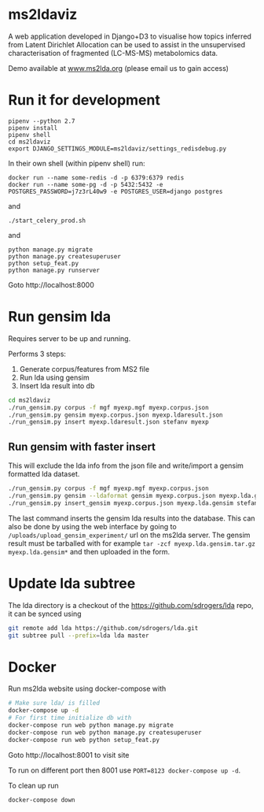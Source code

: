 # ms2ldaviz

A web application developed in Django+D3 to visualise how topics inferred from Latent Dirichlet Allocation can be used to assist in the unsupervised characterisation of fragmented (LC-MS-MS) metabolomics data.

Demo available at www.ms2lda.org (please email us to gain access)

# Run it for development

```
pipenv --python 2.7
pipenv install
pipenv shell
cd ms2ldaviz
export DJANGO_SETTINGS_MODULE=ms2ldaviz/settings_redisdebug.py
```

In their own shell (within pipenv shell) run:
```
docker run --name some-redis -d -p 6379:6379 redis
docker run --name some-pg -d -p 5432:5432 -e POSTGRES_PASSWORD=j7z3rL40w9 -e POSTGRES_USER=django postgres
```
and
```
./start_celery_prod.sh
```
and
```
python manage.py migrate
python manage.py createsuperuser
python setup_feat.py
python manage.py runserver
```

Goto http://localhost:8000

# Run gensim lda

Requires server to be up and running.

Performs 3 steps:
1. Generate corpus/features from MS2 file
2. Run lda using gensim
3. Insert lda result into db

```bash
cd ms2ldaviz
./run_gensim.py corpus -f mgf myexp.mgf myexp.corpus.json
./run_gensim.py gensim myexp.corpus.json myexp.ldaresult.json
./run_gensim.py insert myexp.ldaresult.json stefanv myexp
```

## Run gensim with faster insert

This will exclude the lda info from the json file and write/import a gensim formatted lda dataset.

```bash
./run_gensim.py corpus -f mgf myexp.mgf myexp.corpus.json
./run_gensim.py gensim --ldaformat gensim myexp.corpus.json myexp.lda.gensim
./run_gensim.py insert_gensim myexp.corpus.json myexp.lda.gensim stefanv myexp
```

The last command inserts the gensim lda results into the database. 
This can also be done by using the web interface by going to `/uploads/upload_gensim_experiment/` url on the ms2lda server.
The gensim result must be tarballed with for example `tar -zcf myexp.lda.gensim.tar.gz myexp.lda.gensim*` and then uploaded in the form.

# Update lda subtree

The lda directory is a checkout of the https://github.com/sdrogers/lda repo, it can be synced using

```bash
git remote add lda https://github.com/sdrogers/lda.git
git subtree pull --prefix=lda lda master
```

# Docker

Run ms2lda website using docker-compose with

```bash
# Make sure lda/ is filled
docker-compose up -d
# For first time initialize db with
docker-compose run web python manage.py migrate
docker-compose run web python manage.py createsuperuser
docker-compose run web python setup_feat.py
```

Goto http://localhost:8001 to visit site

To run on different port then 8001 use `PORT=8123 docker-compose up -d`.

To clean up run
```bash
docker-compose down
```
